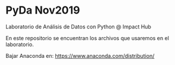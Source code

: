 # PyDa Nov2019
Laboratorio de Análisis de Datos con Python @ Impact Hub

En este repositorio se encuentran los archivos que usaremos en el laboratorio. 

Bajar Anaconda en: https://www.anaconda.com/distribution/
